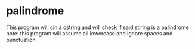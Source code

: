 # palindrome
This program will cin a cstring and will check if said stiring
is a palindrome
note: this program will assume all lowercase
and ignore spaces and punctuation
